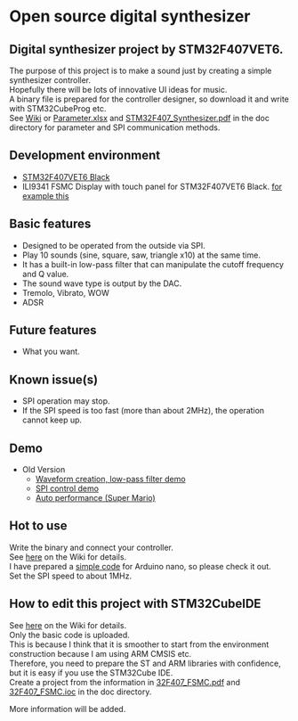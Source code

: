 # Open source digital synthesizer

## Digital synthesizer project by STM32F407VET6.
The purpose of this project is to make a sound just by creating a simple synthesizer controller.  
Hopefully there will be lots of innovative UI ideas for music.  
A binary file is prepared for the controller designer, so download it and write with STM32CubeProg etc.  
See [Wiki](https://github.com/k-omura/Open-Digital-Synthesizer/wiki) or [Parameter.xlsx](https://github.com/k-omura/Open-Digital-Synthesizer/blob/main/doc/Parameter.xlsx) and [STM32F407_Synthesizer.pdf](https://github.com/k-omura/Open-Digital-Synthesizer/blob/main/doc/STM32F407_Synthesizer.pdf) in the doc directory for parameter and SPI communication methods.  

## Development environment
- [STM32F407VET6 Black](https://stm32-base.org/boards/STM32F407VET6-STM32-F4VE-V2.0)
- ILI9341 FSMC Display with touch panel for STM32F407VET6 Black. [for example this](https://www.ebay.com/itm/322979958874)

## Basic features
- Designed to be operated from the outside via SPI.
- Play 10 sounds (sine, square, saw, triangle x10) at the same time.
- It has a built-in low-pass filter that can manipulate the cutoff frequency and Q value.
- The sound wave type is output by the DAC.
- Tremolo, Vibrato, WOW
- ADSR

## Future features
- What you want.

## Known issue(s)
- SPI operation may stop.
- If the SPI speed is too fast (more than about 2MHz), the operation cannot keep up.

## Demo
- Old Version
  - [Waveform creation, low-pass filter demo](https://youtu.be/SDA9uaBMBQ4)
  - [SPI control demo](https://youtu.be/EjWuWOQzq90)
  - [Auto performance (Super Mario)](https://youtu.be/yB0PNu2G10Q)

## Hot to use
Write the binary and connect your controller.  
See [here](https://github.com/k-omura/Open-Digital-Synthesizer/wiki/How-to-Use) on the Wiki for details.  
I have prepared a [simple code](https://github.com/k-omura/Open-Digital-Synthesizer/tree/main/sample_contoler) for Arduino nano, so please check it out.  
Set the SPI speed to about 1MHz.  

## How to edit this project with STM32CubeIDE
See [here](https://github.com/k-omura/Open-Digital-Synthesizer/wiki/Create-Project) on the Wiki for details.  
Only the basic code is uploaded.  
This is because I think that it is smoother to start from the environment construction because I am using ARM CMSIS etc.  
Therefore, you need to prepare the ST and ARM libraries with confidence, but it is easy if you use the STM32Cube IDE.  
Create a project from the information in [32F407_FSMC.pdf](https://github.com/k-omura/Open-Digital-Synthesizer/blob/main/doc/32F407_FSMC.pdf) and [32F407_FSMC.ioc](https://github.com/k-omura/Open-Digital-Synthesizer/blob/main/32F407_FSMC.ioc) in the doc directory.  

More information will be added.

